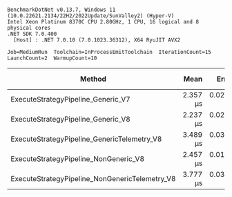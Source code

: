 ```

BenchmarkDotNet v0.13.7, Windows 11 (10.0.22621.2134/22H2/2022Update/SunValley2) (Hyper-V)
Intel Xeon Platinum 8370C CPU 2.80GHz, 1 CPU, 16 logical and 8 physical cores
.NET SDK 7.0.400
  [Host] : .NET 7.0.10 (7.0.1023.36312), X64 RyuJIT AVX2

Job=MediumRun  Toolchain=InProcessEmitToolchain  IterationCount=15  
LaunchCount=2  WarmupCount=10  

```
|                                         Method |     Mean |     Error |    StdDev | Ratio | RatioSD |   Gen0 | Allocated | Alloc Ratio |
|----------------------------------------------- |---------:|----------:|----------:|------:|--------:|-------:|----------:|------------:|
|             ExecuteStrategyPipeline_Generic_V7 | 2.357 μs | 0.0277 μs | 0.0406 μs |  1.00 |    0.00 | 0.1106 |    2824 B |        1.00 |
|             ExecuteStrategyPipeline_Generic_V8 | 2.237 μs | 0.0235 μs | 0.0344 μs |  0.95 |    0.03 |      - |      40 B |        0.01 |
|    ExecuteStrategyPipeline_GenericTelemetry_V8 | 3.489 μs | 0.0342 μs | 0.0501 μs |  1.48 |    0.03 |      - |      40 B |        0.01 |
|          ExecuteStrategyPipeline_NonGeneric_V8 | 2.457 μs | 0.0137 μs | 0.0193 μs |  1.04 |    0.02 |      - |      40 B |        0.01 |
| ExecuteStrategyPipeline_NonGenericTelemetry_V8 | 3.777 μs | 0.0361 μs | 0.0541 μs |  1.60 |    0.02 |      - |      40 B |        0.01 |
